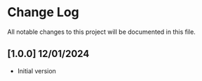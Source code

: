 # Change Log
All notable changes to this project will be documented in this file.

## [1.0.0] 12/01/2024
- Initial version